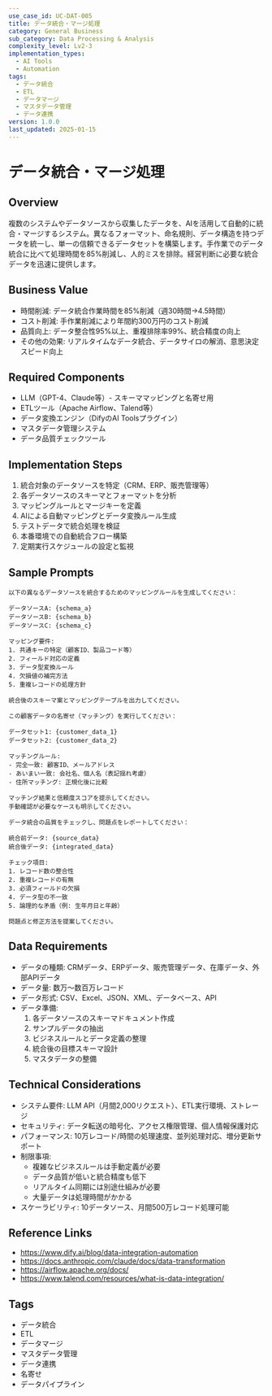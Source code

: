 ```yaml
---
use_case_id: UC-DAT-005
title: データ統合・マージ処理
category: General Business
sub_category: Data Processing & Analysis
complexity_level: Lv2-3
implementation_types:
  - AI Tools
  - Automation
tags:
  - データ統合
  - ETL
  - データマージ
  - マスタデータ管理
  - データ連携
version: 1.0.0
last_updated: 2025-01-15
---
```


# データ統合・マージ処理

## Overview

複数のシステムやデータソースから収集したデータを、AIを活用して自動的に統合・マージするシステム。異なるフォーマット、命名規則、データ構造を持つデータを統一し、単一の信頼できるデータセットを構築します。手作業でのデータ統合に比べて処理時間を85%削減し、人的ミスを排除。経営判断に必要な統合データを迅速に提供します。

## Business Value

- 時間削減: データ統合作業時間を85%削減（週30時間→4.5時間）
- コスト削減: 手作業削減により年間約300万円のコスト削減
- 品質向上: データ整合性95%以上、重複排除率99%、統合精度の向上
- その他の効果: リアルタイムなデータ統合、データサイロの解消、意思決定スピード向上

## Required Components

- LLM（GPT-4、Claude等）- スキーママッピングと名寄せ用
- ETLツール（Apache Airflow、Talend等）
- データ変換エンジン（DifyのAI Toolsプラグイン）
- マスタデータ管理システム
- データ品質チェックツール

## Implementation Steps

1. 統合対象のデータソースを特定（CRM、ERP、販売管理等）
2. 各データソースのスキーマとフォーマットを分析
3. マッピングルールとマージキーを定義
4. AIによる自動マッピングとデータ変換ルール生成
5. テストデータで統合処理を検証
6. 本番環境での自動統合フロー構築
7. 定期実行スケジュールの設定と監視

## Sample Prompts

```
以下の異なるデータソースを統合するためのマッピングルールを生成してください：

データソースA: {schema_a}
データソースB: {schema_b}
データソースC: {schema_c}

マッピング要件:
1. 共通キーの特定（顧客ID、製品コード等）
2. フィールド対応の定義
3. データ型変換ルール
4. 欠損値の補完方法
5. 重複レコードの処理方針

統合後のスキーマ案とマッピングテーブルを出力してください。
```

```
この顧客データの名寄せ（マッチング）を実行してください：

データセット1: {customer_data_1}
データセット2: {customer_data_2}

マッチングルール:
- 完全一致: 顧客ID、メールアドレス
- あいまい一致: 会社名、個人名（表記揺れ考慮）
- 住所マッチング: 正規化後に比較

マッチング結果と信頼度スコアを提示してください。
手動確認が必要なケースも明示してください。
```

```
データ統合の品質をチェックし、問題点をレポートしてください：

統合前データ: {source_data}
統合後データ: {integrated_data}

チェック項目:
1. レコード数の整合性
2. 重複レコードの有無
3. 必須フィールドの欠損
4. データ型の不一致
5. 論理的な矛盾（例: 生年月日と年齢）

問題点と修正方法を提案してください。
```

## Data Requirements

- データの種類: CRMデータ、ERPデータ、販売管理データ、在庫データ、外部APIデータ
- データ量: 数万〜数百万レコード
- データ形式: CSV、Excel、JSON、XML、データベース、API
- データ準備:
  1. 各データソースのスキーマドキュメント作成
  2. サンプルデータの抽出
  3. ビジネスルールとデータ定義の整理
  4. 統合後の目標スキーマ設計
  5. マスタデータの整備

## Technical Considerations

- システム要件: LLM API（月間2,000リクエスト）、ETL実行環境、ストレージ
- セキュリティ: データ転送の暗号化、アクセス権限管理、個人情報保護対応
- パフォーマンス: 10万レコード/時間の処理速度、並列処理対応、増分更新サポート
- 制限事項:
  - 複雑なビジネスルールは手動定義が必要
  - データ品質が低いと統合精度も低下
  - リアルタイム同期には別途仕組みが必要
  - 大量データは処理時間がかかる
- スケーラビリティ: 10データソース、月間500万レコード処理可能

## Reference Links

- https://www.dify.ai/blog/data-integration-automation
- https://docs.anthropic.com/claude/docs/data-transformation
- https://airflow.apache.org/docs/
- https://www.talend.com/resources/what-is-data-integration/

## Tags

- データ統合
- ETL
- データマージ
- マスタデータ管理
- データ連携
- 名寄せ
- データパイプライン
